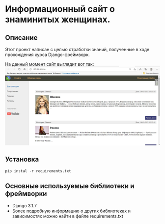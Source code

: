 # Информационный сайт о знаминитых женщинах.

## Описание
Этот проект написан с целью отработки знаний, 
полученные в ходе прохождения курса Django-фреймворк.

На данный момент сайт выглядит вот так:
![alt text](girlcelebritiessite/media/photos/site.JPG)

## Установка

```
pip instal -r requirements.txt
```

## Основные используемые библиотеки и фреймворки

* Django 3.1.7
* Более подробную информацию о других библиотеках
 и зависимостях можно найти в файле requirements.txt